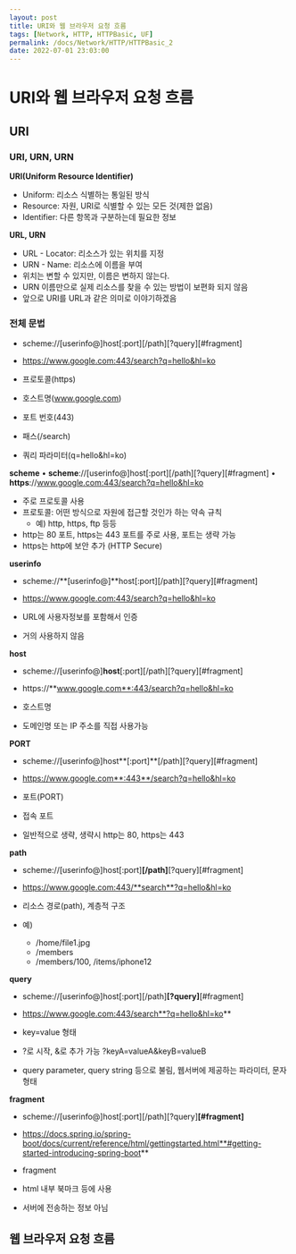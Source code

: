 ```yaml
---
layout: post
title: URI와 웹 브라우저 요청 흐름
tags: [Network, HTTP, HTTPBasic, UF]
permalink: /docs/Network/HTTP/HTTPBasic_2
date: 2022-07-01 23:03:00
---
```


# URI와 웹 브라우저 요청 흐름

## URI

### URI, URN, URN
**URI(Uniform Resource Identifier)**
- Uniform: 리소스 식별하는 통일된 방식
- Resource: 자원, URI로 식별할 수 있는 모든 것(제한 없음)
- Identifier: 다른 항목과 구분하는데 필요한 정보

**URL, URN**
- URL - Locator: 리소스가 있는 위치를 지정
- URN - Name: 리소스에 이름을 부여
- 위치는 변할 수 있지만, 이름은 변하지 않는다.
- URN 이름만으로 실제 리소스를 찾을 수 있는 방법이 보편화 되지 않음
- 앞으로 URI를 URL과 같은 의미로 이야기하겠음

### 전체 문법
- scheme://[userinfo@]host[:port][/path][?query][#fragment]
- https://www.google.com:443/search?q=hello&hl=ko

- 프로토콜(https)
- 호스트명(www.google.com)
- 포트 번호(443)
- 패스(/search)
- 쿼리 파라미터(q=hello&hl=ko)

**scheme**
• **scheme**://[userinfo@]host[:port][/path][?query][#fragment]
• **https**://www.google.com:443/search?q=hello&hl=ko

- 주로 프로토콜 사용
- 프로토콜: 어떤 방식으로 자원에 접근할 것인가 하는 약속 규칙
  - 예) http, https, ftp 등등
- http는 80 포트, https는 443 포트를 주로 사용, 포트는 생략 가능
- https는 http에 보안 추가 (HTTP Secure)

**userinfo**
- scheme://**[userinfo@]**host[:port][/path][?query][#fragment]
- https://www.google.com:443/search?q=hello&hl=ko

- URL에 사용자정보를 포함해서 인증
- 거의 사용하지 않음

**host**
- scheme://[userinfo@]**host**[:port][/path][?query][#fragment]
- https://**www.google.com**:443/search?q=hello&hl=ko

- 호스트명
- 도메인명 또는 IP 주소를 직접 사용가능

**PORT**
- scheme://[userinfo@]host**[:port]**[/path][?query][#fragment]
- https://www.google.com**:443**/search?q=hello&hl=ko

- 포트(PORT)
- 접속 포트
- 일반적으로 생략, 생략시 http는 80, https는 443

**path**
- scheme://[userinfo@]host[:port]**[/path]**[?query][#fragment]
- https://www.google.com:443/**search**?q=hello&hl=ko

- 리소스 경로(path), 계층적 구조
- 예)
  - /home/file1.jpg
  - /members
  - /members/100, /items/iphone12

**query**
- scheme://[userinfo@]host[:port][/path]**[?query]**[#fragment]
- https://www.google.com:443/search**?q=hello&hl=ko**

- key=value 형태
- ?로 시작, &로 추가 가능 ?keyA=valueA&keyB=valueB
- query parameter, query string 등으로 불림, 웹서버에 제공하는 파라미터, 문자 형태

**fragment**
- scheme://[userinfo@]host[:port][/path][?query]**[#fragment]**
- https://docs.spring.io/spring-boot/docs/current/reference/html/gettingstarted.html**#getting-started-introducing-spring-boot**

- fragment
- html 내부 북마크 등에 사용
- 서버에 전송하는 정보 아님

## 웹 브라우저 요청 흐름